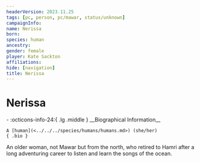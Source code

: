 ```yaml
---
headerVersion: 2023.11.25
tags: [pc, person, pc/mawar, status/unknown]
campaignInfo:
name: Nerissa
born:
species: human
ancestry:
gender: female
player: Kate Sackton
affiliations:
hide: [navigation]
title: Nerissa
---
```

# Nerissa
<div class="grid cards ext-narrow-margin ext-one-column" markdown>
- :octicons-info-24:{ .lg .middle } __Biographical Information__

    A [human](<../../../species/humans/humans.md>) (she/her)  
    { .bio }

</div>


An older woman, not Mawar but from the north, who retired to Hamri after a long adventuring career to listen and learn the songs of the ocean.